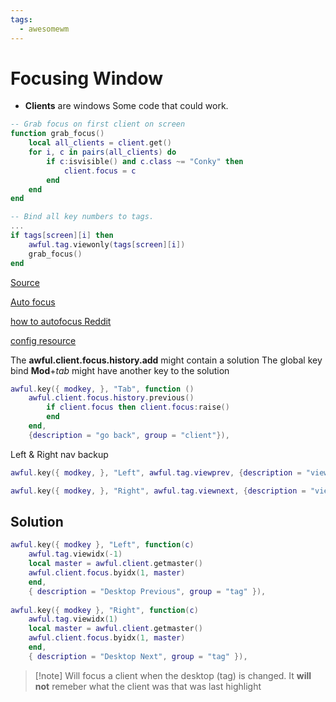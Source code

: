```yaml
---
tags:
  - awesomewm
---
```


# Focusing Window

- **Clients** are windows
Some code that could work.
```lua
-- Grab focus on first client on screen
function grab_focus()
    local all_clients = client.get()
    for i, c in pairs(all_clients) do
        if c:isvisible() and c.class ~= "Conky" then
            client.focus = c
        end
    end
end
```


```lua
-- Bind all key numbers to tags.
...
if tags[screen][i] then
    awful.tag.viewonly(tags[screen][i])
    grab_focus()
end
```
[Source](https://superuser.com/questions/445371/focus-on-application-when-changing-workspaces-in-awesome-wm)

[Auto focus](https://www.reddit.com/r/awesomewm/comments/cj8cnv/requireawfulautofocus_doesnt_seem_to_work_how_can/?utm_source=share&utm_medium=ios_app&utm_name=ioscss&utm_content=2&utm_term=1)

[how to autofocus Reddit](https://www.reddit.com/r/awesomewm/comments/12erh9h/how_to_autofocus/?utm_source=share&utm_medium=ios_app&utm_name=ioscss&utm_content=2&utm_term=1)


[config resource](https://config.phundrak.com/Deprecated/awesome.html)

The **awful.client.focus.history.add** might contain a solution
The global key bind **Mod**+*tab* might have another key to the solution
```lua
awful.key({ modkey, }, "Tab", function () 
	awful.client.focus.history.previous() 
		if client.focus then client.focus:raise() 
		end 
	end, 
	{description = "go back", group = "client"}),
```

Left & Right nav backup
```lua
awful.key({ modkey, }, "Left", awful.tag.viewprev, {description = "view previous", group = "tag"}), 

awful.key({ modkey, }, "Right", awful.tag.viewnext, {description = "view next", group = "tag"}),
```


## Solution
```lua
awful.key({ modkey }, "Left", function(c)
	awful.tag.viewidx(-1)
	local master = awful.client.getmaster()
	awful.client.focus.byidx(1, master)
	end, 
	{ description = "Desktop Previous", group = "tag" }),
	
awful.key({ modkey }, "Right", function(c)
	awful.tag.viewidx(1)
	local master = awful.client.getmaster()
	awful.client.focus.byidx(1, master)
	end, 
	{ description = "Desktop Next", group = "tag" }),

```
>[!note] Will focus a client when the desktop (tag) is changed. It **will not** remeber what the client was that was last highlight


